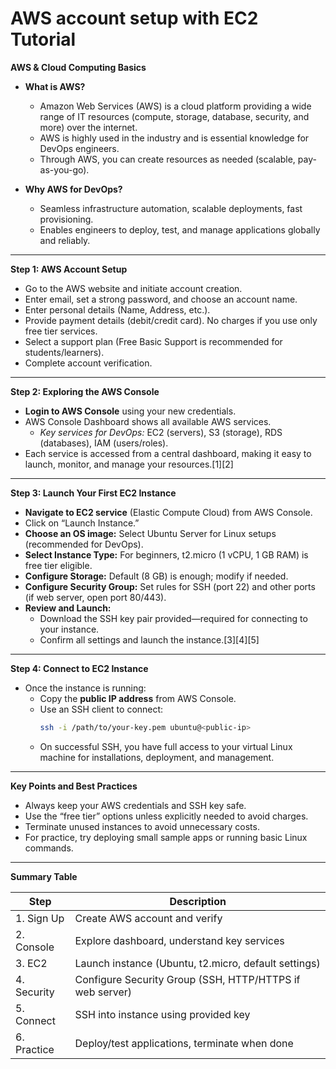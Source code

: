 # AWS account setup with EC2 Tutorial

**AWS & Cloud Computing Basics**

- **What is AWS?**
  - Amazon Web Services (AWS) is a cloud platform providing a wide range of IT resources (compute, storage, database, security, and more) over the internet.
  - AWS is highly used in the industry and is essential knowledge for DevOps engineers.
  - Through AWS, you can create resources as needed (scalable, pay-as-you-go).

- **Why AWS for DevOps?**
  - Seamless infrastructure automation, scalable deployments, fast provisioning.
  - Enables engineers to deploy, test, and manage applications globally and reliably.

***

**Step 1: AWS Account Setup**

- Go to the AWS website and initiate account creation.
- Enter email, set a strong password, and choose an account name.
- Enter personal details (Name, Address, etc.).
- Provide payment details (debit/credit card). No charges if you use only free tier services.
- Select a support plan (Free Basic Support is recommended for students/learners).
- Complete account verification.

***

**Step 2: Exploring the AWS Console**

- **Login to AWS Console** using your new credentials.
- AWS Console Dashboard shows all available AWS services.
  - *Key services for DevOps:* EC2 (servers), S3 (storage), RDS (databases), IAM (users/roles).
- Each service is accessed from a central dashboard, making it easy to launch, monitor, and manage your resources.[1][2]

***

**Step 3: Launch Your First EC2 Instance**

- **Navigate to EC2 service** (Elastic Compute Cloud) from AWS Console.
- Click on “Launch Instance.”
- **Choose an OS image:** Select Ubuntu Server for Linux setups (recommended for DevOps).
- **Select Instance Type:** For beginners, t2.micro (1 vCPU, 1 GB RAM) is free tier eligible.
- **Configure Storage:** Default (8 GB) is enough; modify if needed.
- **Configure Security Group:** Set rules for SSH (port 22) and other ports (if web server, open port 80/443).
- **Review and Launch:**
  - Download the SSH key pair provided—required for connecting to your instance.
  - Confirm all settings and launch the instance.[3][4][5]

***

**Step 4: Connect to EC2 Instance**

- Once the instance is running:
  - Copy the **public IP address** from AWS Console.
  - Use an SSH client to connect:
    ```bash
    ssh -i /path/to/your-key.pem ubuntu@<public-ip>
    ```
  - On successful SSH, you have full access to your virtual Linux machine for installations, deployment, and management.

***

**Key Points and Best Practices**

- Always keep your AWS credentials and SSH key safe.
- Use the “free tier” options unless explicitly needed to avoid charges.
- Terminate unused instances to avoid unnecessary costs.
- For practice, try deploying small sample apps or running basic Linux commands.

***

**Summary Table**

| Step        | Description                                                  |
|-------------|-------------------------------------------------------------|
| 1. Sign Up  | Create AWS account and verify                                |
| 2. Console  | Explore dashboard, understand key services                   |
| 3. EC2      | Launch instance (Ubuntu, t2.micro, default settings)         |
| 4. Security | Configure Security Group (SSH, HTTP/HTTPS if web server)     |
| 5. Connect  | SSH into instance using provided key                         |
| 6. Practice | Deploy/test applications, terminate when done                |

